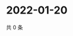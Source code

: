 # 2022-01-20

共 0 条

<!-- BEGIN WEIBO -->
<!-- 最后更新时间 Thu Jan 20 2022 06:14:07 GMT+0800 (China Standard Time) -->

<!-- END WEIBO -->
